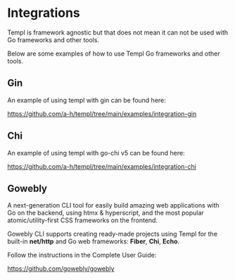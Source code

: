 # Integrations

Templ is framework agnostic but that does not mean it can not be used with Go frameworks and other tools. 

Below are some examples of how to use Templ Go frameworks and other tools.

## Gin

An example of using templ with gin can be found here:

https://github.com/a-h/templ/tree/main/examples/integration-gin

## Chi

An example of using templ with go-chi v5 can be found here: 

https://github.com/a-h/templ/tree/main/examples/integration-chi

## Gowebly

A next-generation CLI tool for easily build amazing web applications with Go on the backend, using htmx & hyperscript, and the most popular atomic/utility-first CSS frameworks on the frontend. 

Gowebly CLI supports creating ready-made projects using Templ for the built-in **net/http** and Go web frameworks: **Fiber**, **Chi**, **Echo**.

Follow the instructions in the Complete User Guide:

https://github.com/gowebly/gowebly
